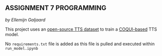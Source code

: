 ASSIGNMENT 7 PROGRAMMING
----------------------------
*by Ellemijn Galjaard*

This project uses an [open-source TTS dataset](https://github.com/Edresson/TTS-Portuguese-Corpus) to train a [COQUI-based](https://github.com/coqui-ai/TTS) TTS model.  

No ``requirements.txt`` file is added as this file is pulled and executed within ``run_model.ipynb``
